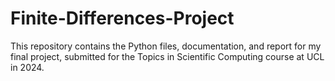# Finite-Differences-Project
This repository contains the Python files, documentation, and report for my final project, submitted for the Topics in Scientific Computing course at UCL in 2024.
